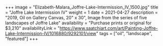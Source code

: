 +++
image = "Elizabeth-Malara_Joffre-Lake-Intermission_IV_1500.jpg"
title = "Joffre Lake Intermission IV"
weight = 1
date = 2021-04-27
description = "2019, Oil on Gallery Canvas, 20\" x 30\", Image from the series of five landscapes of Joffre Lake"
availability = "Purchase prints or original for $3,210"
availabilityLink = "https://www.saatchiart.com/art/Painting-Joffre-Lake-Intermission-IV/1016880/9292101/view"
tags = ["oil", "landscape", "featured"]
+++